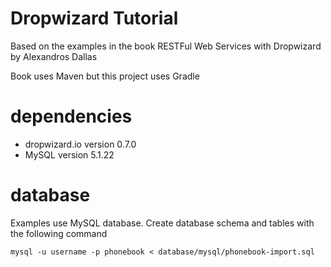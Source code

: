 # Dropwizard Tutorial
Based on the examples in the book RESTFul Web Services with Dropwizard by Alexandros Dallas

Book uses Maven but this project uses Gradle

# dependencies
* dropwizard.io version 0.7.0
* MySQL version 5.1.22

# database
Examples use MySQL database.  Create database schema and tables with the following command

```
mysql -u username -p phonebook < database/mysql/phonebook-import.sql
```
